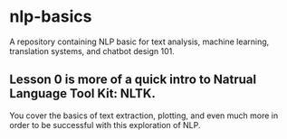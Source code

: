 # nlp-basics
A repository containing NLP basic for text analysis, machine learning, translation systems, and chatbot design 101.

## Lesson 0 is more of a quick intro to Natrual Language Tool Kit: NLTK.
You cover the basics of text extraction, plotting, and even much more in order to be successful with this exploration of NLP.
